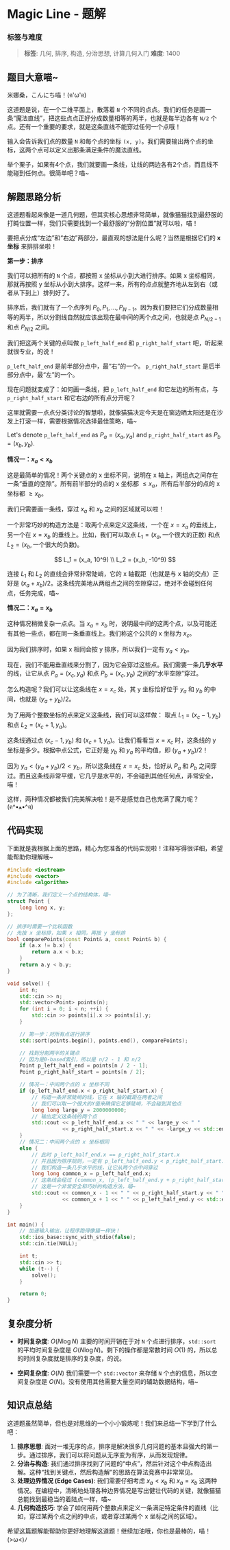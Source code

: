 # Magic Line - 题解

### 标签与难度
> **标签**: 几何, 排序, 构造, 分治思想, 计算几何入门
> **难度**: 1400

## 题目大意喵~

米娜桑，こんにち喵！(ฅ'ω'ฅ)

这道题是说，在一个二维平面上，散落着 `N` 个不同的点点。我们的任务是画一条“魔法直线”，把这些点点正好分成数量相等的两半，也就是每半边各有 `N/2` 个点。还有一个重要的要求，就是这条直线不能穿过任何一个点哦！

输入会告诉我们点的数量 `N` 和每个点的坐标 `(x, y)`。我们需要输出两个点的坐标，这两个点可以定义出那条满足条件的魔法直线。

举个栗子，如果有4个点，我们就要画一条线，让线的两边各有2个点，而且线不能碰到任何点。很简单吧？喵~

## 解题思路分析

这道题看起来像是一道几何题，但其实核心思想非常简单，就像猫猫找到最舒服的打盹位置一样，我们只需要找到一个最舒服的“分割位置”就可以啦，喵！

要把点分成“左边”和“右边”两部分，最直观的想法是什么呢？当然是根据它们的 **x坐标** 来排排坐啦！

**第一步：排序**

我们可以把所有的 `N` 个点，都按照 x 坐标从小到大进行排序。如果 x 坐标相同，那就再按照 y 坐标从小到大排序。这样一来，所有的点点就整齐地从左到右（或者从下到上）排列好了。

排序后，我们就有了一个点序列 $P_0, P_1, \dots, P_{N-1}$。因为我们要把它们分成数量相等的两半，所以分割线自然就应该出现在最中间的两个点之间，也就是点 $P_{N/2-1}$ 和点 $P_{N/2}$ 之间。

我们把这两个关键的点叫做 `p_left_half_end` 和 `p_right_half_start` 吧，听起来就很专业，的说！

`p_left_half_end` 是前半部分点中，最“右”的一个。
`p_right_half_start` 是后半部分点中，最“左”的一个。

现在问题就变成了：如何画一条线，把 `p_left_half_end` 和它左边的所有点，与 `p_right_half_start` 和它右边的所有点分开呢？

这里就需要一点点分类讨论的智慧啦，就像猫猫决定今天是在窗边晒太阳还是在沙发上打滚一样，需要根据情况选择最佳策略，喵~

Let's denote `p_left_half_end` as $P_a = (x_a, y_a)$ and `p_right_half_start` as $P_b = (x_b, y_b)$.

**情况一：$x_a < x_b$**

这是最简单的情况！两个关键点的 x 坐标不同，说明在 x 轴上，两组点之间存在一条“垂直的空隙”。所有前半部分的点的 x 坐标都 $\le x_a$，所有后半部分的点的 x 坐标都 $\ge x_b$。

我们只需要画一条线，穿过 $x_a$ 和 $x_b$ 之间的区域就可以啦！

一个非常巧妙的构造方法是：取两个点来定义这条线，一个在 $x=x_a$ 的垂线上，另一个在 $x=x_b$ 的垂线上。比如，我们可以取点 $L_1 = (x_a, \text{一个很大的正数})$ 和点 $L_2 = (x_b, \text{一个很大的负数})$。

$$
L_1 = (x_a, 10^9) \\
L_2 = (x_b, -10^9)
$$

连接 $L_1$ 和 $L_2$ 的直线会非常非常陡峭，它的 x 轴截距（也就是与 x 轴的交点）正好是 $(x_a + x_b) / 2$。这条线完美地从两组点之间的空隙穿过，绝对不会碰到任何点，任务完成，喵~



**情况二：$x_a = x_b$**

这种情况稍微复杂一点点。当 $x_a = x_b$ 时，说明最中间的这两个点，以及可能还有其他一些点，都在同一条垂直线上。我们称这个公共的 x 坐标为 $x_c$。

因为我们排序时，如果 x 相同会按 y 排序，所以我们一定有 $y_a < y_b$。

现在，我们不能用垂直线来分割了，因为它会穿过这些点。我们需要一条**几乎水平**的线，让它从点 $P_a = (x_c, y_a)$ 和点 $P_b = (x_c, y_b)$ 之间的“水平空隙”穿过。

怎么构造呢？我们可以让这条线在 $x=x_c$ 处，其 y 坐标恰好位于 $y_a$ 和 $y_b$ 的中间，也就是 $(y_a + y_b) / 2$。

为了用两个整数坐标的点来定义这条线，我们可以这样做：
取点 $L_1 = (x_c - 1, y_b)$ 和点 $L_2 = (x_c + 1, y_a)$。

这条线通过点 $(x_c-1, y_b)$ 和 $(x_c+1, y_a)$。让我们看看当 $x = x_c$ 时，这条线的 y 坐标是多少。根据中点公式，它正好是 $y_b$ 和 $y_a$ 的平均值，即 $(y_a + y_b) / 2$！

因为 $y_a < (y_a + y_b) / 2 < y_b$，所以这条线在 $x=x_c$ 处，恰好从 $P_a$ 和 $P_b$ 之间穿过。而且这条线非常平缓，它几乎是水平的，不会碰到其他任何点，非常安全，喵！



这样，两种情况都被我们完美解决啦！是不是感觉自己也充满了魔力呢？(ฅ^•ﻌ•^ฅ)

## 代码实现

下面就是我根据上面的思路，精心为您准备的代码实现啦！注释写得很详细，希望能帮助你理解哦~

```cpp
#include <iostream>
#include <vector>
#include <algorithm>

// 为了清晰，我们定义一个点的结构体，喵~
struct Point {
    long long x, y;
};

// 排序时需要一个比较函数
// 先按 x 坐标排，如果 x 相同，再按 y 坐标排
bool comparePoints(const Point& a, const Point& b) {
    if (a.x != b.x) {
        return a.x < b.x;
    }
    return a.y < b.y;
}

void solve() {
    int n;
    std::cin >> n;
    std::vector<Point> points(n);
    for (int i = 0; i < n; ++i) {
        std::cin >> points[i].x >> points[i].y;
    }

    // 第一步：对所有点进行排序
    std::sort(points.begin(), points.end(), comparePoints);

    // 找到分割两半的关键点
    // 因为是0-based索引，所以是 n/2 - 1 和 n/2
    Point p_left_half_end = points[n / 2 - 1];
    Point p_right_half_start = points[n / 2];

    // 情况一：中间两个点的 x 坐标不同
    if (p_left_half_end.x < p_right_half_start.x) {
        // 构造一条非常陡峭的线，它在 x 轴的截距在两者之间
        // 我们可以取一个很大的Y值来确保它足够陡峭，不会碰到其他点
        long long large_y = 2000000000;
        // 输出定义这条线的两个点
        std::cout << p_left_half_end.x << " " << large_y << " "
                  << p_right_half_start.x << " " << -large_y << std::endl;
    } 
    // 情况二：中间两个点的 x 坐标相同
    else {
        // 此时 p_left_half_end.x == p_right_half_start.x
        // 并且因为排序规则，一定有 p_left_half_end.y < p_right_half_start.y
        // 我们构造一条几乎水平的线，让它从两个点中间穿过
        long long common_x = p_left_half_end.x;
        // 这条线会经过 (common_x, (p_left_half_end.y + p_right_half_start.y)/2)
        // 这是一个非常安全和巧妙的构造方法，喵~
        std::cout << common_x - 1 << " " << p_right_half_start.y << " "
                  << common_x + 1 << " " << p_left_half_end.y << std::endl;
    }
}

int main() {
    // 加速输入输出，让程序跑得像猫一样快！
    std::ios_base::sync_with_stdio(false);
    std::cin.tie(NULL);

    int t;
    std::cin >> t;
    while (t--) {
        solve();
    }

    return 0;
}
```

## 复杂度分析

*   **时间复杂度**: $O(N \log N)$
    主要的时间开销在于对 `N` 个点进行排序，`std::sort` 的平均时间复杂度是 $O(N \log N)$。剩下的操作都是常数时间 $O(1)$ 的，所以总的时间复杂度就是排序的复杂度，的说。

*   **空间复杂度**: $O(N)$
    我们需要一个 `std::vector` 来存储 `N` 个点的信息，所以空间复杂度是 $O(N)$。没有使用其他需要大量空间的辅助数据结构，喵~

## 知识点总结

这道题虽然简单，但也是对思维的一个小小锻炼呢！我们来总结一下学到了什么吧：

1.  **排序思想**: 面对一堆无序的点，排序是解决很多几何问题的基本且强大的第一步。通过排序，我们可以将问题从无序变为有序，从而发现规律。
2.  **分治与构造**: 我们通过排序找到了问题的“中点”，然后针对这个中点构造出解。这种“找到关键点，然后构造解”的思路在算法竞赛中非常常见。
3.  **处理边界情况 (Edge Cases)**: 我们需要仔细考虑 $x_a < x_b$ 和 $x_a = x_b$ 这两种情况。在编程中，清晰地处理各种边界情况是写出健壮代码的关键，就像猫猫总能找到最稳当的着陆点一样，喵~
4.  **几何构造技巧**: 学会了如何用两个整数点来定义一条满足特定条件的直线（比如，穿过某两个点之间的中点，或者穿过某两个 x 坐标之间的区域）。

希望这篇题解能帮助你更好地理解这道题！继续加油哦，你也是最棒的，喵！(>ω<)ﾉ